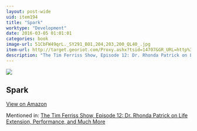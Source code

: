 ```yaml
---
layout: post-wide
uid: item194
title: "Spark"
worktype: "Development"
date: 2016-03-05 01:01:01
categories: book
image-url: 51CbFW49qrL._SY291_BO1,204,203,200_QL40_.jpg
item-url: http://target.georiot.com/Proxy.ashx?tsid=14707&GR_URL=http%3A%2F%2Fwww.amazon.com%2FSpark-Revolutionary-Science-Exercise-Brain%2Fdp%2F0316113514%2F
description: "The Tim Ferriss Show, Episode 12: Dr. Rhonda Patrick on Life Extension, Performance, and Much More"
---
```

<a href="http://target.georiot.com/Proxy.ashx?tsid=14707&GR_URL=http%3A%2F%2Fwww.amazon.com%2FSpark-Revolutionary-Science-Exercise-Brain%2Fdp%2F0316113514%2F" target="blank"><img src="../../../../img/thumbs/51CbFW49qrL._SY291_BO1,204,203,200_QL40_.jpg" class="prod-img"></a>
<h2>Spark</h2>
<p><a class="btn btn-primary" href="http://target.georiot.com/Proxy.ashx?tsid=14707&GR_URL=http%3A%2F%2Fwww.amazon.com%2FSpark-Revolutionary-Science-Exercise-Brain%2Fdp%2F0316113514%2F" target="blank">View on Amazon</a><p>
<p>Mentioned in: <a href="http://fourhourworkweek.com/2014/06/10/the-tim-ferriss-show-rhonda-patrick-life-extension/" target="blank">The Tim Ferriss Show, Episode 12: Dr. Rhonda Patrick on Life Extension, Performance, and Much More</a></p>
